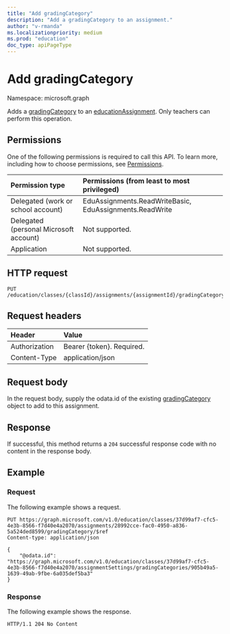 ```yaml
---
title: "Add gradingCategory"
description: "Add a gradingCategory to an assignment."
author: "v-rmanda"
ms.localizationpriority: medium
ms.prod: "education"
doc_type: apiPageType
---
```


# Add gradingCategory

Namespace: microsoft.graph

Adds a [gradingCategory](../resources/educationgradingcategory.md) to an [educationAssignment](../resources/educationassignment.md). Only teachers can perform this operation.

## Permissions
One of the following permissions is required to call this API. To learn more, including how to choose permissions, see [Permissions](/graph/permissions-reference).

|Permission type      | Permissions (from least to most privileged)              |
|:--------------------|:---------------------------------------------------------|
|Delegated (work or school account) |  EduAssignments.ReadWriteBasic, EduAssignments.ReadWrite  |
|Delegated (personal Microsoft account) |  Not supported.  |
|Application | Not supported. |

## HTTP request
<!-- { "blockType": "ignored" } -->
```http
PUT /education/classes/{classId}/assignments/{assignmentId}/gradingCategory/$ref
```

## Request headers
| Header       | Value |
|:---------------|:--------|
| Authorization  | Bearer {token}. Required.  |
| Content-Type  | application/json  |

## Request body
In the request body, supply the odata.id of the existing [gradingCategory](../resources/educationgradingcategory.md) object to add to this assignment.

## Response
If successful, this method returns a `204` successful response code with no content in the response body.

## Example

### Request
The following example shows a request.

<!-- {
  "blockType": "request",
  "sampleKeys": ["37d99af7-cfc5-4e3b-8566-f7d40e4a2070","452184ea-a358-4a07-92b4-dce44601a612"],
  "name": "create_educationcategory_from_educationclass"
}-->
```http
PUT https://graph.microsoft.com/v1.0/education/classes/37d99af7-cfc5-4e3b-8566-f7d40e4a2070/assignments/28992cce-fac0-4950-a836-5a524ded8599/gradingCategory/$ref
Content-type: application/json

{
    "@odata.id": "https://graph.microsoft.com/v1.0/education/classes/37d99af7-cfc5-4e3b-8566-f7d40e4a2070/assignmentSettings/gradingCategories/905b49a5-1639-49ab-9fbe-6a035def5ba3"
}
```

### Response
The following example shows the response.

<!-- {
  "blockType": "response",
  "truncated": true
} -->
```http
HTTP/1.1 204 No Content
```

<!-- uuid: 8fcb5dbd-d5aa-4681-8e31-b001d5168d79
2023-04-19 14:57:30 UTC -->
<!--
{
  "type": "#page.annotation",
  "description": "Add a gradingCategory to an assignment",
  "keywords": "",
  "section": "documentation",
  "tocPath": "",
  "suppressions": [
  ]
}
-->
